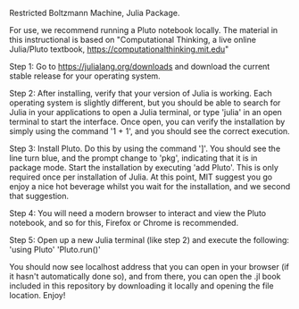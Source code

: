 Restricted Boltzmann Machine, Julia Package. 

For use, we recommend running a Pluto notebook locally. The material in this instructional is based on "Computational Thinking, a live online Julia/Pluto textbook, https://computationalthinking.mit.edu"

Step 1:
  Go to https://julialang.org/downloads and download the current stable release for your operating system.

Step 2:
  After installing, verify that your version of Julia is working. Each operating system is slightly different, but you should be able to search for Julia in your applications to open a Julia terminal, or type 'julia' in an open terminal to start the interface. 
  Once open, you can verify the installation by simply using the command '1 + 1', and you should see the correct execution.
  
Step 3:
  Install Pluto. Do this by using the command ']'. You should see the line turn blue, and the prompt change to 'pkg', indicating that it is in package mode. 
  Start the installation by executing 'add Pluto'. This is only required once per installation of Julia. 
  At this point, MIT suggest you go enjoy a nice hot beverage whilst you wait for the installation, and we second that suggestion. 
  
Step 4:
  You will need a modern browser to interact and view the Pluto notebook, and so for this, Firefox or Chrome is recommended. 
  
Step 5:
  Open up a new Julia terminal (like step 2) and execute the following:
  'using Pluto'
  'Pluto.run()'
  
  You should now see localhost address that you can open in your browser (if it hasn't automatically done so), and from there, you can open the .jl book included in this repository by downloading it locally and opening the file location. Enjoy!
